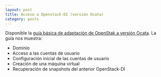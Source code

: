 ```yaml
---
layout: post
title: Acceso a Openstack-DI (versión Ocata)
category: posts
---
```


Disponible la [guía básica de adaptación de OpenStak a versión Ocata](http://ualmtorres.github.io/howtos/Cloud-DI-Ocata/). La guía nos muestra:

* Dominio
* Acceso a las cuentas de usuario
* Configuración inicial de las cuentas de usuario
* Creación de una máquina virtual
* Recuperación de snapshots del anterior OpenStack-DI
